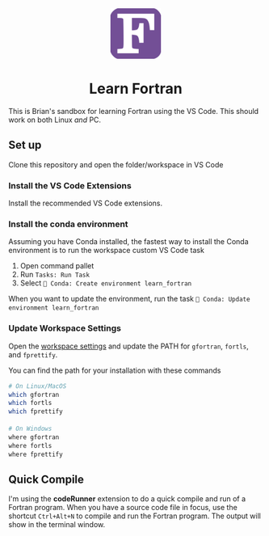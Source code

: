 <div align=center>

<img src="./images/Fortran_logo.png" width=100>

# Learn Fortran

</div>

This is Brian's sandbox for learning Fortran using the VS Code. This should work on both Linux _and_ PC.

## Set up

Clone this repository and open the folder/workspace in VS Code

### Install the VS Code Extensions

Install the recommended VS Code extensions.

### Install the conda environment

Assuming you have Conda installed, the fastest way to install the Conda environment is to run the workspace custom VS Code task

1. Open command pallet
1. Run `Tasks: Run Task`
1. Select `🐍 Conda: Create environment learn_fortran`

When you want to update the environment, run the task `🥇 Conda: Update environment learn_fortran`

### Update Workspace Settings

Open the [workspace settings](.vscode/settings.json) and update the PATH for `gfortran`, `fortls`, and `fprettify`.

You can find the path for your installation with these commands

```bash
# On Linux/MacOS
which gfortran
which fortls
which fprettify

# On Windows
where gfortran
where fortls
where fprettify
```

## Quick Compile

I'm using the **codeRunner** extension to do a quick compile and run of a Fortran program. When you have a source code file in focus, use the shortcut `Ctrl+Alt+N` to compile and run the Fortran program. The output will show in the terminal window.
